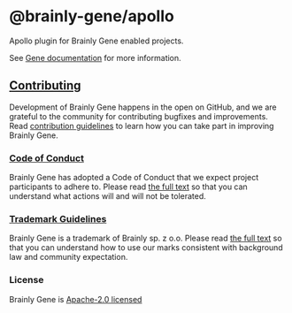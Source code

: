 # @brainly-gene/apollo

Apollo plugin for Brainly Gene enabled projects.

See [Gene documentation](https://gene.brainly.tech) for more information.

## [Contributing](https://github.com/brainly/gene/blob/master/CONTRIBUTING.md)

Development of Brainly Gene happens in the open on GitHub, and we are grateful to the community for contributing bugfixes and improvements. Read [contribution guidelines](https://github.com/brainly/gene/blob/master/CONTRIBUTING.md) to learn how you can take part in improving Brainly Gene.

### [Code of Conduct](https://github.com/brainly/gene/blob/master/CODE_OF_CONDUCT.md)

Brainly Gene has adopted a Code of Conduct that we expect project participants to adhere to. Please read [the full text](https://github.com/brainly/gene/blob/master/CODE_OF_CONDUCT.md) so that you can understand what actions will and will not be tolerated.

### [Trademark Guidelines](https://github.com/brainly/gene/blob/master/TRADEMARK.md)

Brainly Gene is a trademark of Brainly sp. z o.o. Please read [the full text](https://github.com/brainly/gene/blob/master/TRADEMARK.md) so that you can understand how to use our marks consistent with background law and community expectation.

### License

Brainly Gene is [Apache-2.0 licensed](https://github.com/brainly/gene/blob/master/LICENSE)
